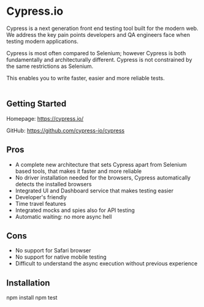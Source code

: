 Cypress.io
============
Cypress is a next generation front end testing tool built for the modern web. We address the key pain points developers and QA engineers face when testing modern applications.

Cypress is most often compared to Selenium; however Cypress is both fundamentally and architecturally different. Cypress is not constrained by the same restrictions as Selenium.

This enables you to write faster, easier and more reliable tests.
<br/><br/>

## Getting Started
Homepage: https://cypress.io/

GitHub: https://github.com/cypress-io/cypress

## Pros
- A complete new architecture that sets Cypress apart from Selenium based tools, that makes it faster and more reliable
- No driver installation needed for the browsers, Cypress automatically detects the installed browsers
- Integrated UI and Dashboard service that makes testing easier
- Developer's friendly
- Time travel features
- Integrated mocks and spies also for API testing
- Automatic waiting: no more async hell

## Cons
- No support for Safari browser
- No support for native mobile testing
- Difficult to understand the async execution without previous experience

## Installation
npm install
npm test